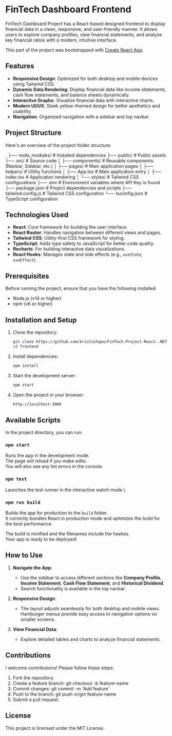 # FinTech Dashboard Frontend

FinTech Dashboard Project has a React-based designed frontend to display financial data in a clean, responsive, and user-friendly manner. It allows users to explore company profiles, view financial statements, and analyze key financial ratios with a modern, intuitive interface.

This part of the project was bootstrapped with [Create React App](https://github.com/facebook/create-react-app).

## Features

- **Responsive Design**: Optimized for both desktop and mobile devices using Tailwind CSS.
- **Dynamic Data Rendering**: Display financial data like income statements, cash flow statements, and balance sheets dynamically.
- **Interactive Graphs**: Visualize financial data with interactive charts.
- **Modern UI/UX**: Sleek yellow-themed design for better aesthetics and usability.
- **Navigation**: Organized navigation with a sidebar and top navbar.

## Project Structure

Here's an overview of the project folder structure:

.
├── node_modules/           # Installed dependencies
├── public/                 # Public assets
├── src/                    # Source code
│   ├── components/         # Reusable components (Navbar, Sidebar, etc.)
│   ├── pages/              # Main application pages
│   ├── helpers/              # Utility functions
│   ├── App.tsx             # Main application entry
│   ├── index.tsx           # Application rendering
│   └── styles/             # Tailwind CSS configurations
├── .env                    # Environment variables where API Key is found
├── package.json            # Project dependencies and scripts
├── tailwind.config.js      # Tailwind CSS configuration
└── tsconfig.json           # TypeScript configuration

## Technologies Used

- **React**: Core framework for building the user interface.
- **React Router**: Handles navigation between different views and pages.
- **Tailwind CSS**: Utility-first CSS framework for styling.
- **TypeScript**: Adds type safety to JavaScript for better code quality.
- **Recharts**: For building interactive data visualizations.
- **React Hooks**: Manages state and side effects (e.g., `useState`, `useEffect`).

## Prerequisites

Before running the project, ensure that you have the following installed:

- Node.js (v14 or higher)
- npm (v6 or higher)

## Installation and Setup

1. Clone the repository:

   ```bash
   git clone https://github.com/kristishqau/FinTech-Project-React-.NET.git
   cd frontend

2. Install dependencies:

   ```bash
   npm install

3. Start the development server:

   ```bash
   npm start

4. Open the project in your browser:

   ```bash
   http://localhost:3000

## Available Scripts

In the project directory, you can run:

### `npm start`

Runs the app in the development mode.\
The page will reload if you make edits.\
You will also see any lint errors in the console.

### `npm test`

Launches the test runner in the interactive watch mode.\

### `npm run build`

Builds the app for production to the `build` folder.\
It correctly bundles React in production mode and optimizes the build for the best performance.

The build is minified and the filenames include the hashes.\
Your app is ready to be deployed!

## How to Use

1. **Navigate the App**:
    * Use the sidebar to access different sections like **Company Profile**, **Income Statement**, **Cash Flow Statement**, and **Historical Dividend**.
    * Search functionality is available in the top navbar.

2. **Responsive Design**:
    * The layout adjusts seamlessly for both desktop and mobile views. Hamburger menus provide easy access to navigation options on smaller screens.

3. **View Financial Data**:
    * Explore detailed tables and charts to analyze financial statements.

## Contributions
I welcome contributions! Please follow these steps:

1. Fork the repository.
2. Create a feature branch:
   git checkout -b feature-name
3. Commit changes:
   git commit -m 'Add feature'
4. Push to the branch:
   git push origin feature-name
5. Submit a pull request.

## License
This project is licensed under the MIT License.